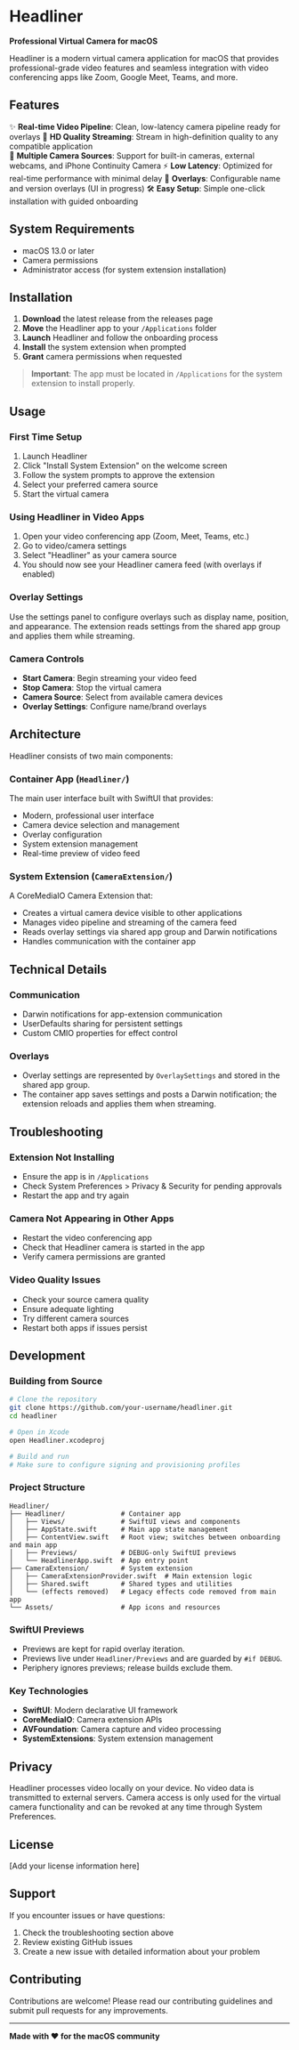 # Headliner

**Professional Virtual Camera for macOS**

Headliner is a modern virtual camera application for macOS that provides professional-grade video features and seamless integration with video conferencing apps like Zoom, Google Meet, Teams, and more.

## Features

✨ **Real-time Video Pipeline**: Clean, low-latency camera pipeline ready for overlays
🎥 **HD Quality Streaming**: Stream in high-definition quality to any compatible application  
🔄 **Multiple Camera Sources**: Support for built-in cameras, external webcams, and iPhone Continuity Camera
⚡ **Low Latency**: Optimized for real-time performance with minimal delay
🎨 **Overlays**: Configurable name and version overlays (UI in progress)
🛠 **Easy Setup**: Simple one-click installation with guided onboarding

## System Requirements

- macOS 13.0 or later
- Camera permissions
- Administrator access (for system extension installation)

## Installation

1. **Download** the latest release from the releases page
2. **Move** the Headliner app to your `/Applications` folder
3. **Launch** Headliner and follow the onboarding process
4. **Install** the system extension when prompted
5. **Grant** camera permissions when requested

> **Important**: The app must be located in `/Applications` for the system extension to install properly.

## Usage

### First Time Setup

1. Launch Headliner
2. Click "Install System Extension" on the welcome screen
3. Follow the system prompts to approve the extension
4. Select your preferred camera source
5. Start the virtual camera

### Using Headliner in Video Apps

1. Open your video conferencing app (Zoom, Meet, Teams, etc.)
2. Go to video/camera settings
3. Select "Headliner" as your camera source
4. You should now see your Headliner camera feed (with overlays if enabled)

### Overlay Settings

Use the settings panel to configure overlays such as display name, position, and appearance. The extension reads settings from the shared app group and applies them while streaming.

### Camera Controls

- **Start Camera**: Begin streaming your video feed
- **Stop Camera**: Stop the virtual camera
- **Camera Source**: Select from available camera devices
- **Overlay Settings**: Configure name/brand overlays

## Architecture

Headliner consists of two main components:

### Container App (`Headliner/`)
The main user interface built with SwiftUI that provides:
- Modern, professional user interface
- Camera device selection and management
- Overlay configuration
- System extension management
- Real-time preview of video feed

### System Extension (`CameraExtension/`)
A CoreMediaIO Camera Extension that:
- Creates a virtual camera device visible to other applications
- Manages video pipeline and streaming of the camera feed
- Reads overlay settings via shared app group and Darwin notifications
- Handles communication with the container app

## Technical Details

### Communication
- Darwin notifications for app-extension communication
- UserDefaults sharing for persistent settings
- Custom CMIO properties for effect control

### Overlays
- Overlay settings are represented by `OverlaySettings` and stored in the shared app group.
- The container app saves settings and posts a Darwin notification; the extension reloads and applies them when streaming.

## Troubleshooting

### Extension Not Installing
- Ensure the app is in `/Applications`
- Check System Preferences > Privacy & Security for pending approvals
- Restart the app and try again

### Camera Not Appearing in Other Apps
- Restart the video conferencing app
- Check that Headliner camera is started in the app
- Verify camera permissions are granted

### Video Quality Issues
- Check your source camera quality
- Ensure adequate lighting
- Try different camera sources
- Restart both apps if issues persist

## Development

### Building from Source

```bash
# Clone the repository
git clone https://github.com/your-username/headliner.git
cd headliner

# Open in Xcode
open Headliner.xcodeproj

# Build and run
# Make sure to configure signing and provisioning profiles
```

### Project Structure

```
Headliner/
├── Headliner/              # Container app
│   ├── Views/              # SwiftUI views and components
│   ├── AppState.swift      # Main app state management
│   ├── ContentView.swift   # Root view; switches between onboarding and main app
│   ├── Previews/           # DEBUG-only SwiftUI previews
│   └── HeadlinerApp.swift  # App entry point
├── CameraExtension/        # System extension
│   ├── CameraExtensionProvider.swift  # Main extension logic
│   ├── Shared.swift        # Shared types and utilities
│   └── (effects removed)   # Legacy effects code removed from main app
└── Assets/                 # App icons and resources
```

### SwiftUI Previews

- Previews are kept for rapid overlay iteration.
- Previews live under `Headliner/Previews` and are guarded by `#if DEBUG`.
- Periphery ignores previews; release builds exclude them.

### Key Technologies
- **SwiftUI**: Modern declarative UI framework
- **CoreMediaIO**: Camera extension APIs
- **AVFoundation**: Camera capture and video processing
- **SystemExtensions**: System extension management

## Privacy

Headliner processes video locally on your device. No video data is transmitted to external servers. Camera access is only used for the virtual camera functionality and can be revoked at any time through System Preferences.

## License

[Add your license information here]

## Support

If you encounter issues or have questions:
1. Check the troubleshooting section above
2. Review existing GitHub issues
3. Create a new issue with detailed information about your problem

## Contributing

Contributions are welcome! Please read our contributing guidelines and submit pull requests for any improvements.

---

**Made with ❤️ for the macOS community**
